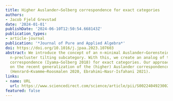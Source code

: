 ```yaml
---
title: Higher Auslander–Solberg correspondence for exact categories
authors:
- Jacob Fjeld Grevstad
date: '2024-01-01'
publishDate: '2024-06-10T12:50:54.668143Z'
publication_types:
- article-journal
publication: '*Journal of Pure and Applied Algebra*'
doi: https://doi.org/10.1016/j.jpaa.2023.107603
abstract: We introduce the concept of an n-minimal Auslander–Gorenstein category and
  n-precluster tilting subcategory. With this, we create an analog of the higher Auslander–Solberg
  correspondence (Iyama–Solberg 2018) for exact categories. Our approach is based
  on the recent generalization of the (higher) Auslander correspondence to exact categories
  (Henrard–Kvamme–Roosmalen 2020, Ebrahimi–Nasr-Isfahani 2021).
links:
- name: URL
  url: https://www.sciencedirect.com/science/article/pii/S0022404923002852
featured: false
---
```

